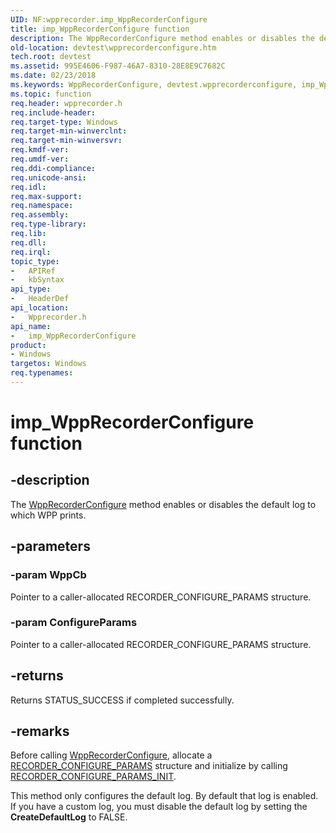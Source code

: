 ```yaml
---
UID: NF:wpprecorder.imp_WppRecorderConfigure
title: imp_WppRecorderConfigure function
description: The WppRecorderConfigure method enables or disables the default log to which WPP prints.
old-location: devtest\wpprecorderconfigure.htm
tech.root: devtest
ms.assetid: 995E4606-F987-46A7-8310-28E8E9C7682C
ms.date: 02/23/2018
ms.keywords: WppRecorderConfigure, devtest.wpprecorderconfigure, imp_WppRecorderConfigure, imp_WppRecorderConfigure function [Driver Development Tools], wpprecorder/imp_WppRecorderConfigure
ms.topic: function
req.header: wpprecorder.h
req.include-header: 
req.target-type: Windows
req.target-min-winverclnt: 
req.target-min-winversvr: 
req.kmdf-ver: 
req.umdf-ver: 
req.ddi-compliance: 
req.unicode-ansi: 
req.idl: 
req.max-support: 
req.namespace: 
req.assembly: 
req.type-library: 
req.lib: 
req.dll: 
req.irql: 
topic_type:
-	APIRef
-	kbSyntax
api_type:
-	HeaderDef
api_location:
-	Wpprecorder.h
api_name:
-	imp_WppRecorderConfigure
product:
- Windows
targetos: Windows
req.typenames: 
---
```


# imp_WppRecorderConfigure function


## -description


The <a href="https://msdn.microsoft.com/library/windows/hardware/dn914611">WppRecorderConfigure</a> method enables or disables the default log to which WPP prints.


## -parameters




### -param WppCb

<p>Pointer to a caller-allocated RECORDER_CONFIGURE_PARAMS structure.</p>


### -param ConfigureParams

Pointer to a caller-allocated RECORDER_CONFIGURE_PARAMS structure.


## -returns



Returns STATUS_SUCCESS if completed successfully.




## -remarks



Before calling <a href="https://msdn.microsoft.com/library/windows/hardware/dn914611">WppRecorderConfigure</a>, allocate a <a href="https://msdn.microsoft.com/library/windows/hardware/dn914606">RECORDER_CONFIGURE_PARAMS</a> structure and initialize by calling <a href="https://msdn.microsoft.com/library/windows/hardware/dn914607">RECORDER_CONFIGURE_PARAMS_INIT</a>. 

This method only configures the default log. By default that log is enabled. If you have a custom log, you must disable the default log by setting the <b>CreateDefaultLog</b> to FALSE.



